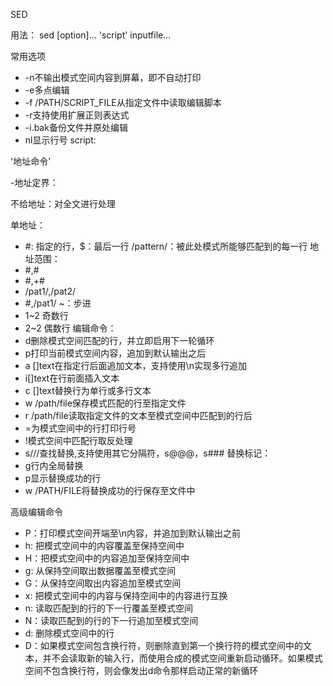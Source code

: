 SED

用法：
	 sed [option]... 'script' inputfile...

常用选项

- -n不输出模式空间内容到屏幕，即不自动打印
- -e多点编辑
- -f /PATH/SCRIPT_FILE从指定文件中读取编辑脚本
- -r支持使用扩展正则表达式
- -i.bak备份文件并原处编辑
- nl显示行号
script:

'地址命令'

-地址定界：

不给地址：对全文进行处理

单地址：
- #: 指定的行，$：最后一行
/pattern/：被此处模式所能够匹配到的每一行
地址范围：
- #,#
- #,+#
- /pat1/,/pat2/
- #,/pat1/
 ~：步进
- 1~2 奇数行
- 2~2 偶数行
编辑命令：
- d删除模式空间匹配的行，并立即启用下一轮循环
- p打印当前模式空间内容，追加到默认输出之后
- a [\]text在指定行后面追加文本，支持使用\n实现多行追加
- i[\]text在行前面插入文本
- c [\]text替换行为单行或多行文本
- w /path/file保存模式匹配的行至指定文件
- r /path/file读取指定文件的文本至模式空间中匹配到的行后
- =为模式空间中的行打印行号
- !模式空间中匹配行取反处理
- s///查找替换,支持使用其它分隔符，s@@@，s###
替换标记：
- g行内全局替换
- p显示替换成功的行
- w /PATH/FILE将替换成功的行保存至文件中

高级编辑命令
- P：打印模式空间开端至\n内容，并追加到默认输出之前
- h: 把模式空间中的内容覆盖至保持空间中
- H：把模式空间中的内容追加至保持空间中
- g: 从保持空间取出数据覆盖至模式空间
- G：从保持空间取出内容追加至模式空间
- x: 把模式空间中的内容与保持空间中的内容进行互换
- n: 读取匹配到的行的下一行覆盖至模式空间
- N：读取匹配到的行的下一行追加至模式空间
- d: 删除模式空间中的行
- D：如果模式空间包含换行符，则删除直到第一个换行符的模式空间中的文本，并不会读取新的输入行，而使用合成的模式空间重新启动循环。如果模式空间不包含换行符，则会像发出d命令那样启动正常的新循环
